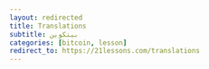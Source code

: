 ```yaml
---
layout: redirected
title: Translations
subtitle: بيتكوين
categories: [bitcoin, lesson]
redirect_to: https://21lessons.com/translations
---
```

